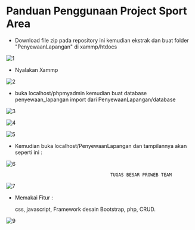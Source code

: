 # Panduan Penggunaan Project Sport Area

* Download file zip pada repository ini kemudian ekstrak dan buat folder "PenyewaanLapangan" di xammp/htdocs

![1](https://user-images.githubusercontent.com/38394714/40653216-0f56f65c-636d-11e8-9bed-65f4df297355.PNG)

* Nyalakan Xammp 

![2](https://user-images.githubusercontent.com/38394714/40653298-4bf31c94-636d-11e8-9dba-d00f12a267f0.PNG)

* buka localhost/phpmyadmin kemudian buat database penyewaan_lapangan import dari PenyewaanLapangan/database

![3](https://user-images.githubusercontent.com/38394714/40653534-12829c68-636e-11e8-8cf2-3a7a80115d1b.PNG)

![4](https://user-images.githubusercontent.com/38394714/40653545-1d00548c-636e-11e8-833b-ac02a651a8c3.PNG)

![5](https://user-images.githubusercontent.com/38394714/40653549-22f41fa4-636e-11e8-8f97-0a108fc637ef.PNG)

* Kemudian buka localhost/PenyewaanLapangan dan tampilannya akan seperti ini :

![6](https://user-images.githubusercontent.com/38394714/40653783-bf961d58-636e-11e8-9965-812b6927cfaf.PNG)

                                           TUGAS BESAR PROWEB TEAM
                                                
   ![7](https://user-images.githubusercontent.com/38394714/40653906-30ed68d0-636f-11e8-8e98-979199dfe710.PNG)
   
   
   
   
   
   * Memakai Fitur :
     
     css,
     javascript,
     Framework desain Bootstrap,
     php, CRUD.
   
   ![9](https://user-images.githubusercontent.com/38394714/40654023-a40f1822-636f-11e8-8a59-bc12a2d7d1f8.PNG)                       
     
     
